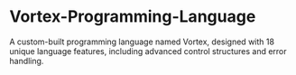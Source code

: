 # Vortex-Programming-Language
A custom-built programming language named Vortex, designed with 18 unique language features, including advanced control structures and error handling.
